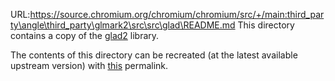 URL:https://source.chromium.org/chromium/chromium/src/+/main:third_party\angle\third_party\glmark2\src\src\glad\README.md
This directory contains a copy of the
[glad2](https://github.com/Dav1dde/glad/tree/glad2) library.

The contents of this directory can be recreated (at the latest available
upstream version) with [this][permalink] permalink.

[permalink]: https://gen.glad.sh/#generator=c&api=egl%3D1.5%2Cgl%3D2.1%2Cgles2%3D2.0%2Cglx%3D1.4%2Cwgl%3D1.0&profile=gl%3Dcompatibility%2Cgles1%3Dcommon&extensions=EGL_EXT_platform_base%2CEGL_KHR_platform_gbm%2CEGL_KHR_platform_wayland%2CEGL_KHR_platform_x11%2CGLX_EXT_swap_control%2CGLX_MESA_swap_control%2CGL_EXT_framebuffer_object%2CGL_OES_mapbuffer%2CGL_OES_required_internalformat%2CWGL_ARB_extensions_string%2CWGL_EXT_extensions_string%2CWGL_EXT_swap_control
